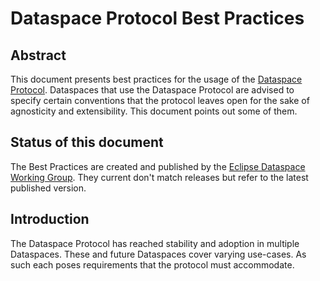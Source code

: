 # Dataspace Protocol Best Practices

## Abstract

This document presents best practices for the usage of the [Dataspace Protocol](https://eclipse-dataspace-protocol-base.github.io/DataspaceProtocol/).
Dataspaces that use the Dataspace Protocol are advised to specify certain conventions that the protocol leaves open for
the sake of agnosticity and extensibility. This document points out some of them.

## Status of this document

The Best Practices are created and published by the [Eclipse Dataspace Working Group](https://dataspace.eclipse.org/).
They current don't match releases but refer to the latest published version.

## Introduction

The Dataspace Protocol has reached stability and adoption in multiple Dataspaces. These and future Dataspaces cover 
varying use-cases. As such each poses requirements that the protocol must accommodate.